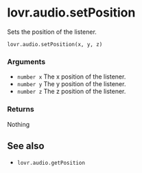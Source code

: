 <!--
category: reference
-->

lovr.audio.setPosition
===

Sets the position of the listener.

    lovr.audio.setPosition(x, y, z)

### Arguments

- `number x` The x position of the listener.
- `number y` The y position of the listener.
- `number z` The z position of the listener.

### Returns

Nothing

See also
---

- `lovr.audio.getPosition`
